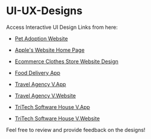 # UI-UX-Designs
Access Interactive UI Design Links from here:

- [Pet Adoption Website](https://www.figma.com/proto/jzUJSV37MNcAq2ZCkB101r/ProCom_Aces?page-id=12%3A3179&node-id=12-3180&p=f&viewport=-50%2C117%2C0.5&t=H8N6Hoeo9UFTCAXl-1&scaling=scale-down&content-scaling=fixed)

- [Apple's Website Home Page](https://www.figma.com/proto/bKTs3bY4IhI9dN19qUstpt/Apple's-site?page-id=0%3A1&node-id=1-293&p=f&viewport=241%2C56%2C0.17&t=YHk1aXzEvp4o8kYh-1&scaling=min-zoom&content-scaling=fixed)

- [Ecommerce Clothes Store Website Design](https://www.figma.com/proto/pl8BZim3hHjF8VHRJ5DnJ1/Online-Apparel-Store?page-id=0%3A1&node-id=54-251&viewport=604%2C300%2C0.06&t=XeCGrXkOFmRBQOGe-1&scaling=min-zoom&content-scaling=fixed&starting-point-node-id=54%3A251)

- [Food Delivery App](https://www.figma.com/proto/cydrEVHRRDcZ89s6Iz0UDM/Portfolio-(Food-Shop)?page-id=0%3A1&node-id=3-2&p=f&viewport=478%2C293%2C0.34&t=e2n2UWn83RynlgSG-1&scaling=scale-down&content-scaling=fixed&starting-point-node-id=3%3A2)

- [Travel Agency V.App](https://www.figma.com/proto/xMHcSibd9cQy0PiP7gXldo/travel-agency-mobile?page-id=0%3A1&node-id=52-16100&p=f&viewport=6811%2C5277%2C0.5&t=JAKeGPXd5cYliMcW-1&scaling=scale-down&content-scaling=fixed&starting-point-node-id=52%3A16100)

- [Travel Agency V.Website](https://www.figma.com/proto/9Vpc8T1D9sbxOjkL6RPB6r/travel-agency-desktop?page-id=0%3A1&node-id=1-2193&p=f&viewport=393%2C111%2C0.03&t=TmeEqLK1TJeAZ381-1&scaling=min-zoom&content-scaling=fixed&starting-point-node-id=1%3A2193)

- [TriTech Software House V.App](https://www.figma.com/proto/QBFCqjSGpRodYivXu1yIV7/Tritech-for-mobile?page-id=0%3A1&node-id=1-225&p=f&viewport=827%2C857%2C0.2&t=qQD6JhrJwRXmvgCF-1&scaling=scale-down&content-scaling=fixed&starting-point-node-id=1%3A225)

- [TriTech Software House V.Website](https://www.figma.com/proto/Mk2eUb6VtNUDTSF263tJN7/Business-Portfolio-TRITECH?page-id=0%3A1&node-id=0-391&p=f&viewport=978%2C536%2C0.08&t=xlcOKHFuzuUeTo6L-1&scaling=min-zoom&content-scaling=fixed&starting-point-node-id=0%3A391)

Feel free to review and provide feedback on the designs!
